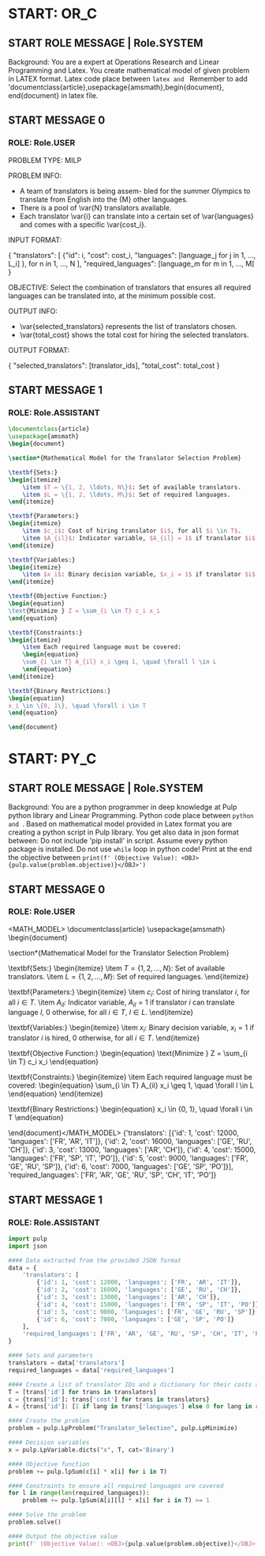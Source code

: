 # START: OR_C 
## START ROLE MESSAGE | Role.SYSTEM 
Background: You are a expert at Operations Research and Linear Programming and Latex. You create mathematical model of given problem in LATEX format. Latex code place between ```latex and ``` Remember to add 'documentclass{article},usepackage{amsmath},begin{document}, end{document} in latex file. 
## START MESSAGE 0 
### ROLE: Role.USER
<DESCRIPTION>
PROBLEM TYPE: MILP

PROBLEM INFO:

- A team of translators is being assem- bled for the summer Olympics to translate from English into the \{M} other languages.
- There is a pool of \var{N} translators available.
- Each translator \var{i} can translate into a certain set of \var{languages} and comes with a specific \var{cost_i}.

INPUT FORMAT: 

{
"translators": [
        {"id": i, 
         "cost": cost_i,
         "languages": [language_j for j in 1, ..., L_i]
        },
        for n in 1, ..., N
    ],
    "required_languages": [language_m for m in 1, ..., M]
}

OBJECTIVE: Select the combination of translators that ensures all required languages can be translated into, at the minimum possible cost.

OUTPUT INFO:

- \var{selected_translators} represents the list of translators chosen.
- \var{total_cost} shows the total cost for hiring the selected translators.

OUTPUT FORMAT:

{
    "selected_translators": [translator_ids],
    "total_cost": total_cost
}
</DESCRIPTION>


## START MESSAGE 1 
### ROLE: Role.ASSISTANT
```latex
\documentclass{article}
\usepackage{amsmath}
\begin{document}

\section*{Mathematical Model for the Translator Selection Problem}

\textbf{Sets:}
\begin{itemize}
    \item $T = \{1, 2, \ldots, N\}$: Set of available translators.
    \item $L = \{1, 2, \ldots, M\}$: Set of required languages.
\end{itemize}

\textbf{Parameters:}
\begin{itemize}
    \item $c_i$: Cost of hiring translator $i$, for all $i \in T$.
    \item $A_{il}$: Indicator variable, $A_{il} = 1$ if translator $i$ can translate language $l$, $0$ otherwise, for all $i \in T$, $l \in L$.
\end{itemize}

\textbf{Variables:}
\begin{itemize}
    \item $x_i$: Binary decision variable, $x_i = 1$ if translator $i$ is hired, $0$ otherwise, for all $i \in T$.
\end{itemize}

\textbf{Objective Function:}
\begin{equation}
\text{Minimize } Z = \sum_{i \in T} c_i x_i
\end{equation}

\textbf{Constraints:}
\begin{itemize}
    \item Each required language must be covered:
    \begin{equation}
    \sum_{i \in T} A_{il} x_i \geq 1, \quad \forall l \in L
    \end{equation}
\end{itemize}

\textbf{Binary Restrictions:}
\begin{equation}
x_i \in \{0, 1\}, \quad \forall i \in T
\end{equation}

\end{document}
```

# START: PY_C 
## START ROLE MESSAGE | Role.SYSTEM 
Background: You are a python programmer in deep knowledge at Pulp python library and Linear Programming. Python code place between ```python and ```. Based on mathematical model provided in Latex format you are creating a python script in Pulp library. You get also data in json format between: <DATA></DATA> Do not include 'pip install' in script. Assume every python package is installed. Do not use `while` loop in python code! Print at the end the objective between <OBJ></OBJ> `print(f' (Objective Value): <OBJ>{pulp.value(problem.objective)}</OBJ>')` 
## START MESSAGE 0 
### ROLE: Role.USER
<MATH_MODEL>
\documentclass{article}
\usepackage{amsmath}
\begin{document}

\section*{Mathematical Model for the Translator Selection Problem}

\textbf{Sets:}
\begin{itemize}
    \item $T = \{1, 2, \ldots, N\}$: Set of available translators.
    \item $L = \{1, 2, \ldots, M\}$: Set of required languages.
\end{itemize}

\textbf{Parameters:}
\begin{itemize}
    \item $c_i$: Cost of hiring translator $i$, for all $i \in T$.
    \item $A_{il}$: Indicator variable, $A_{il} = 1$ if translator $i$ can translate language $l$, $0$ otherwise, for all $i \in T$, $l \in L$.
\end{itemize}

\textbf{Variables:}
\begin{itemize}
    \item $x_i$: Binary decision variable, $x_i = 1$ if translator $i$ is hired, $0$ otherwise, for all $i \in T$.
\end{itemize}

\textbf{Objective Function:}
\begin{equation}
\text{Minimize } Z = \sum_{i \in T} c_i x_i
\end{equation}

\textbf{Constraints:}
\begin{itemize}
    \item Each required language must be covered:
    \begin{equation}
    \sum_{i \in T} A_{il} x_i \geq 1, \quad \forall l \in L
    \end{equation}
\end{itemize}

\textbf{Binary Restrictions:}
\begin{equation}
x_i \in \{0, 1\}, \quad \forall i \in T
\end{equation}

\end{document}</MATH_MODEL>
<DATA>
{'translators': [{'id': 1, 'cost': 12000, 'languages': ['FR', 'AR', 'IT']}, {'id': 2, 'cost': 16000, 'languages': ['GE', 'RU', 'CH']}, {'id': 3, 'cost': 13000, 'languages': ['AR', 'CH']}, {'id': 4, 'cost': 15000, 'languages': ['FR', 'SP', 'IT', 'PO']}, {'id': 5, 'cost': 9000, 'languages': ['FR', 'GE', 'RU', 'SP']}, {'id': 6, 'cost': 7000, 'languages': ['GE', 'SP', 'PO']}], 'required_languages': ['FR', 'AR', 'GE', 'RU', 'SP', 'CH', 'IT', 'PO']}</DATA>


## START MESSAGE 1 
### ROLE: Role.ASSISTANT
```python
import pulp
import json

#### Data extracted from the provided JSON format
data = {
    'translators': [
        {'id': 1, 'cost': 12000, 'languages': ['FR', 'AR', 'IT']},
        {'id': 2, 'cost': 16000, 'languages': ['GE', 'RU', 'CH']},
        {'id': 3, 'cost': 13000, 'languages': ['AR', 'CH']},
        {'id': 4, 'cost': 15000, 'languages': ['FR', 'SP', 'IT', 'PO']},
        {'id': 5, 'cost': 9000, 'languages': ['FR', 'GE', 'RU', 'SP']},
        {'id': 6, 'cost': 7000, 'languages': ['GE', 'SP', 'PO']}
    ],
    'required_languages': ['FR', 'AR', 'GE', 'RU', 'SP', 'CH', 'IT', 'PO']
}

#### Sets and parameters
translators = data['translators']
required_languages = data['required_languages']

#### Create a list of translator IDs and a dictionary for their costs and language capabilities
T = [trans['id'] for trans in translators]
c = {trans['id']: trans['cost'] for trans in translators}
A = {trans['id']: [1 if lang in trans['languages'] else 0 for lang in required_languages] for trans in translators}

#### Create the problem
problem = pulp.LpProblem("Translator_Selection", pulp.LpMinimize)

#### Decision variables
x = pulp.LpVariable.dicts("x", T, cat='Binary')

#### Objective function
problem += pulp.lpSum(c[i] * x[i] for i in T)

#### Constraints to ensure all required languages are covered
for l in range(len(required_languages)):
    problem += pulp.lpSum(A[i][l] * x[i] for i in T) >= 1

#### Solve the problem
problem.solve()

#### Output the objective value
print(f' (Objective Value): <OBJ>{pulp.value(problem.objective)}</OBJ>')
```


